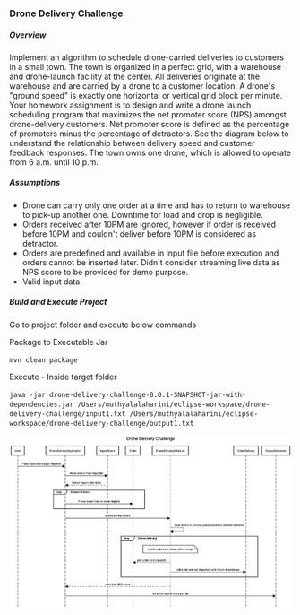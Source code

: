 ### Drone Delivery Challenge

##### Overview

Implement an algorithm to schedule drone-carried deliveries to customers in a small town. The town is organized in a perfect grid, with a warehouse and drone-launch facility at the center. All deliveries originate at the warehouse and are carried by a drone to a customer location. A drone's "ground speed" is exactly one horizontal or vertical grid block per minute.
Your homework assignment is to design and write a drone launch scheduling program that maximizes the net promoter score (NPS) amongst drone-delivery customers. Net promoter score is defined as the percentage of promoters minus the percentage of detractors. See the diagram below to understand the relationship between delivery speed and customer feedback responses. The town owns one drone, which is allowed to operate from 6 a.m. until 10 p.m.

##### Assumptions

* Drone can carry only one order at a time and has to return to warehouse to pick-up another one. Downtime for load and drop is negligible.
* Orders received after 10PM are ignored, however if order is received before 10PM and couldn't deliver before 10PM is considered as detractor.
* Orders are predefined and available in input file before execution and orders cannot be inserted later. Didn't consider streaming live data as NPS score to be provided for demo purpose.
* Valid input data.

##### Build and Execute Project
Go to project folder and execute below commands

Package to Executable Jar

``mvn clean package``

Execute - Inside target folder

``java -jar drone-delivery-challenge-0.0.1-SNAPSHOT-jar-with-dependencies.jar /Users/muthyalalaharini/eclipse-workspace/drone-delivery-challenge/input1.txt /Users/muthyalalaharini/eclipse-workspace/drone-delivery-challenge/output1.txt``

![Design - Sequence Diagram](DroneDelivery_Seq_Diagram.png)


